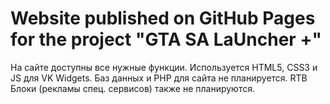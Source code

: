 # Website published on GitHub Pages for the project "GTA SA LaUncher +"
На сайте доступны все нужные функции. Используется HTML5, CSS3 и JS для VK Widgets.
Баз данных и PHP для сайта не планируется. RTB Блоки (рекламы спец. сервисов) также не планируются.